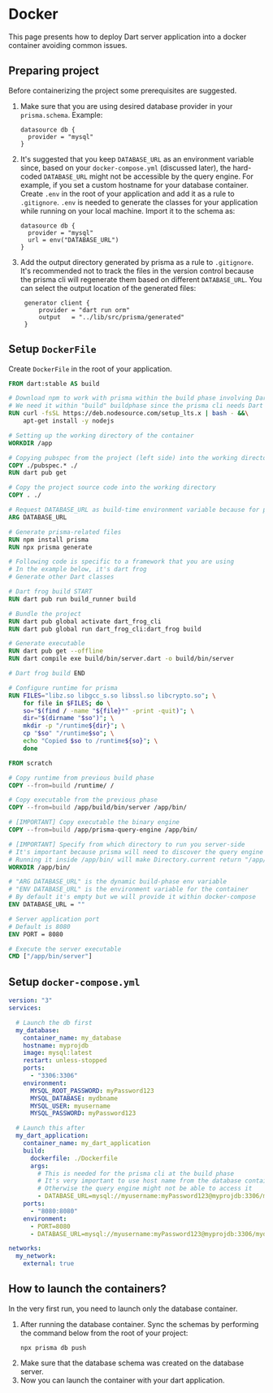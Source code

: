 # Docker

This page presents how to deploy Dart server application into a docker container avoiding common issues.

## Preparing project
Before containerizing the project some prerequisites are suggested.
1. Make sure that you are using desired database provider in your `prisma.schema`. Example:
    ```prisma
    datasource db {
      provider = "mysql"
    }
    ```
2. It's suggested that you keep `DATABASE_URL` as an environment variable since, based on your `docker-compose.yml`
   (discussed later), the hard-coded `DATABASE_URL` might not be accessible by the query engine. For example, if
    you set a custom hostname for your database container. Create `.env` in the root of your application and add it
   as a rule to `.gitignore`. `.env` is needed to generate the classes for your application while running on your local machine.
   Import it to the schema as:
    ```prisma
    datasource db {
      provider = "mysql"
      url = env("DATABASE_URL")
    }
    ```
3. Add the output directory generated by prisma as a rule to `.gitignore`. It's recommended not to track
   the files in the version control because the prisma cli will regenerate them based on different `DATABASE_URL`.
   You can select the output location of the generated files:
   ```prisma
    generator client {
        provider = "dart run orm"
        output   = "../lib/src/prisma/generated"
    }
   ```

## Setup `DockerFile`
Create `DockerFile` in the root of your application.
```dockerfile
FROM dart:stable AS build

# Download npm to work with prisma within the build phase involving Dart
# We need it within "build" buildphase since the prisma cli needs Dart to be installed too to run "dart run orm"
RUN curl -fsSL https://deb.nodesource.com/setup_lts.x | bash - &&\
    apt-get install -y nodejs 

# Setting up the working directory of the container
WORKDIR /app

# Copying pubspec from the project (left side) into the working directory of the container
COPY ./pubspec.* ./
RUN dart pub get

# Copy the project source code into the working directory
COPY . ./

# Request DATABASE_URL as build-time environment variable because for prisma cli to read it
ARG DATABASE_URL

# Generate prisma-related files
RUN npm install prisma
RUN npx prisma generate

# Following code is specific to a framework that you are using
# In the example below, it's dart frog
# Generate other Dart classes

# Dart frog build START
RUN dart pub run build_runner build

# Bundle the project
RUN dart pub global activate dart_frog_cli
RUN dart pub global run dart_frog_cli:dart_frog build

# Generate executable
RUN dart pub get --offline
RUN dart compile exe build/bin/server.dart -o build/bin/server

# Dart frog build END

# Configure runtime for prisma
RUN FILES="libz.so libgcc_s.so libssl.so libcrypto.so"; \
    for file in $FILES; do \
    so="$(find / -name "${file}*" -print -quit)"; \
    dir="$(dirname "$so")"; \
    mkdir -p "/runtime${dir}"; \
    cp "$so" "/runtime$so"; \
    echo "Copied $so to /runtime${so}"; \
    done 

FROM scratch

# Copy runtime from previous build phase
COPY --from=build /runtime/ /

# Copy executable from the previous phase
COPY --from=build /app/build/bin/server /app/bin/

# [IMPORTANT] Copy executable the binary engine
COPY --from=build /app/prisma-query-engine /app/bin/

# [IMPORTANT] Specify from which directory to run you server-side
# It's important because prisma will need to discover the query engine referring to Directory.current
# Running it inside /app/bin/ will make Directory.current return "/app/bin/" so it can discover the query engine placed in the same directory
WORKDIR /app/bin/

# "ARG DATABASE_URL" is the dynamic build-phase env variable
# "ENV DATABASE_URL" is the environment variable for the container
# By default it's empty but we will provide it within docker-compose
ENV DATABASE_URL = ""

# Server application port
# Default is 8080
ENV PORT = 8080

# Execute the server executable
CMD ["/app/bin/server"]
```

## Setup `docker-compose.yml`
```yml
version: "3"
services:

  # Launch the db first
  my_database:
    container_name: my_database
    hostname: myprojdb
    image: mysql:latest
    restart: unless-stopped
    ports:
      - "3306:3306"
    environment:
      MYSQL_ROOT_PASSWORD: myPassword123
      MYSQL_DATABASE: mydbname
      MYSQL_USER: myusername
      MYSQL_PASSWORD: myPassword123

  # Launch this after
  my_dart_application:
    container_name: my_dart_application
    build:
      dockerfile: ./Dockerfile
      args:
        # This is needed for the prisma cli at the build phase
        # It's very important to use host name from the database container
        # Otherwise the query engine might not be able to access it
        - DATABASE_URL=mysql://myusername:myPassword123@myprojdb:3306/mydbname
    ports:
      - "8080:8080"
    environment:
      - PORT=8080
      - DATABASE_URL=mysql://myusername:myPassword123@myprojdb:3306/mydbname

networks:
  my_network:
    external: true
```
## How to launch the containers?
In the very first run, you need to launch only the database container.
1. After running the database container. Sync the schemas by performing the command below from the root of your project:
   ```
   npx prisma db push
   ```
2. Make sure that the database schema was created on the database server.
3. Now you can launch the container with your dart application.